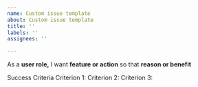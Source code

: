 ```yaml
---
name: Custom issue template
about: Custom issue template
title: ''
labels: ''
assignees: ''

---
```


As a **user role,** I want **feature or action** so that **reason or benefit**

Success Criteria
Criterion 1: 
Criterion 2: 
Criterion 3:
